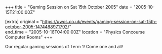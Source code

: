 +++
title = "Gaming Session on Sat 15th October 2005"
date = "2005-10-15T21:00:00Z"

[extra]
original = "https://uwcs.co.uk/events/gaming-session-on-sat-15th-october-2005-1474488971792/"    
end_time = "2005-10-16T04:00:00Z"
location = "Physics Concourse Computer Rooms"
+++

Our regular gaming sessions of Term 1\! Come one and all\!

